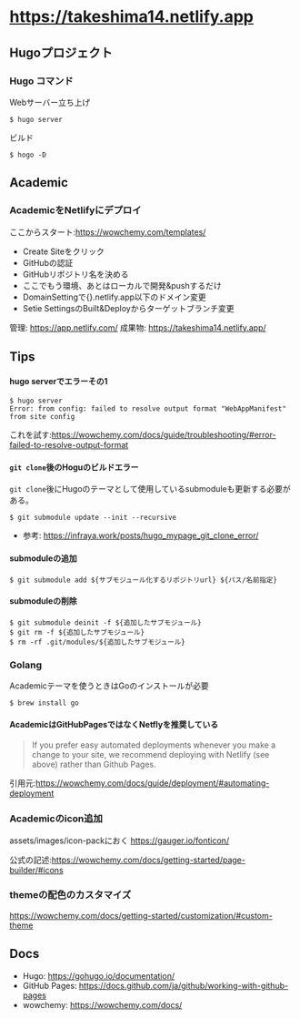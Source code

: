 # https://takeshima14.netlify.app

## Hugoプロジェクト

### Hugo コマンド

Webサーバー立ち上げ

```
$ hugo server
```

ビルド

```
$ hogo -D
```

## Academic

### AcademicをNetlifyにデプロイ

ここからスタート:https://wowchemy.com/templates/
- Create Siteをクリック
- GitHubの認証
- GitHubリポジトリ名を決める
- ここでもう環境、あとはローカルで開発&pushするだけ
- DomainSettingで{}.netlify.app以下のドメイン変更
- Setie SettingsのBuilt&Deployからターゲットブランチ変更

管理: https://app.netlify.com/
成果物: https://takeshima14.netlify.app/

## Tips

#### hugo serverでエラーその1
```
$ hugo server
Error: from config: failed to resolve output format "WebAppManifest" from site config
```
これを試す:https://wowchemy.com/docs/guide/troubleshooting/#error-failed-to-resolve-output-format

#### `git clone`後のHoguのビルドエラー

`git clone`後にHugoのテーマとして使用しているsubmoduleも更新する必要がある。
```
$ git submodule update --init --recursive
```
- 参考: https://infraya.work/posts/hugo_mypage_git_clone_error/

#### submoduleの追加

```
$ git submodule add ${サブモジュール化するリポジトリurl} ${パス/名前指定}
```

#### submoduleの削除

```
$ git submodule deinit -f ${追加したサブモジュール}
$ git rm -f ${追加したサブモジュール}
$ rm -rf .git/modules/${追加したサブモジュール}
```

### Golang
Academicテーマを使うときはGoのインストールが必要
```
$ brew install go
```

#### AcademicはGitHubPagesではなくNetflyを推奨している

>If you prefer easy automated deployments whenever you make a change to your site, we recommend deploying with Netlify (see above) rather than Github Pages.

引用元:https://wowchemy.com/docs/guide/deployment/#automating-deployment

### Academicのicon追加

assets/images/icon-packにおく
https://gauger.io/fonticon/

公式の記述:https://wowchemy.com/docs/getting-started/page-builder/#icons

### themeの配色のカスタマイズ

https://wowchemy.com/docs/getting-started/customization/#custom-theme

## Docs

- Hugo: https://gohugo.io/documentation/
- GitHub Pages: https://docs.github.com/ja/github/working-with-github-pages
- wowchemy: https://wowchemy.com/docs/